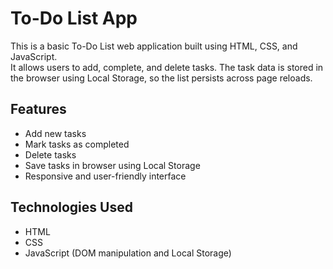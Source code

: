 
# To-Do List App

This is a basic To-Do List web application built using HTML, CSS, and JavaScript.  
It allows users to add, complete, and delete tasks. The task data is stored in the browser using Local Storage, so the list persists across page reloads.

## Features

- Add new tasks  
- Mark tasks as completed  
- Delete tasks  
- Save tasks in browser using Local Storage  
- Responsive and user-friendly interface

## Technologies Used

- HTML
- CSS
- JavaScript (DOM manipulation and Local Storage)



